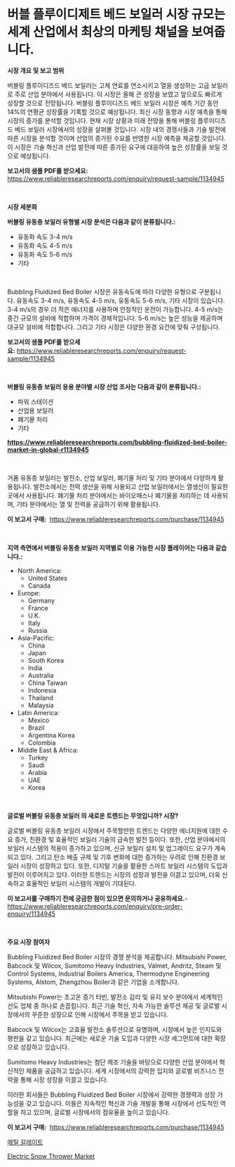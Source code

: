 <p><h1>버블 플루이디제트 베드 보일러 시장 규모는 세계 산업에서 최상의 마케팅 채널을 보여줍니다.</h1></p><p><strong>시장 개요 및 보고 범위</strong></p>
<p><p>버블링 플루이디즈드 베드 보일러는 고체 연료를 연소시키고 열을 생성하는 고급 보일러로 주로 산업 분야에서 사용됩니다. 이 시장은 올해 큰 성장을 보였고 앞으로도 빠르게 성장할 것으로 전망됩니다. 버블링 플루이디즈드 베드 보일러 시장은 예측 기간 동안 14%의 연평균 성장률을 기록할 것으로 예상됩니다. 최신 시장 동향과 시장 예측을 통해 시장의 증가를 분석할 것입니다. 현재 시장 상황과 미래 전망을 통해 버블링 플루이디즈드 베드 보일러 시장에서의 성장을 살펴볼 것입니다. 시장 내의 경쟁사들과 기술 발전에 따른 시장을 분석할 것이며 산업의 증가된 수요를 반영한 시장 예측을 제공할 것입니다. 이 시장은 기술 혁신과 산업 발전에 따른 증가된 요구에 대응하여 높은 성장률을 보일 것으로 예상됩니다.</p></p>
<p><strong>보고서의 샘플 PDF를 받으세요:</strong> <a href="https://www.reliableresearchreports.com/enquiry/request-sample/1134945">https://www.reliableresearchreports.com/enquiry/request-sample/1134945</a></p>
<p>&nbsp;</p>
<p><strong>시장 세분화</strong></p>
<p><strong>버블링 유동층 보일러 유형별 시장 분석은 다음과 같이 분류됩니다.:</strong></p>
<p><ul><li>유동화 속도 3-4 m/s</li><li>유동화 속도 4-5 m/s</li><li>유동화 속도 5-6 m/s</li><li>기타</li></ul></p>
<p>&nbsp;</p>
<p><p>Bubbling Fluidized Bed Boiler 시장은 유동속도에 따라 다양한 유형으로 구분됩니다. 유동속도 3-4 m/s, 유동속도 4-5 m/s, 유동속도 5-6 m/s, 기타 시장이 있습니다. 3-4 m/s의 경우 더 적은 에너지를 사용하며 안정적인 운전이 가능합니다. 4-5 m/s는 중간 규모의 설비에 적합하며 가격이 경제적입니다. 5-6 m/s는 높은 성능을 제공하며 대규모 설비에 적합합니다. 그리고 기타 시장은 다양한 환경 요건에 맞춰 구성됩니다.</p></p>
<p><strong>보고서의 샘플 PDF를 받으세요:</strong>&nbsp;<a href="https://www.reliableresearchreports.com/enquiry/request-sample/1134945">https://www.reliableresearchreports.com/enquiry/request-sample/1134945</a></p>
<p>&nbsp;</p>
<p><strong> 버블링 유동층 보일러 응용 분야별 시장 산업 조사는 다음과 같이 분류됩니다.:</strong></p>
<p><ul><li>파워 스테이션</li><li>산업용 보일러</li><li>폐기물 처리</li><li>기타</li></ul></p>
<p><strong><a href="https://www.reliableresearchreports.com/bubbling-fluidized-bed-boiler-market-in-global-r1134945">https://www.reliableresearchreports.com/bubbling-fluidized-bed-boiler-market-in-global-r1134945</a></strong></p>
<p>&nbsp;</p>
<p><p>거품 유동층 보일러는 발전소, 산업 보일러, 폐기물 처리 및 기타 분야에서 다양하게 활용됩니다. 발전소에서는 전력 생산을 위해 사용되고 산업 보일러에서는 열생산이 필요한 곳에서 사용됩니다. 폐기물 처리 분야에서는 바이오매스나 폐기물을 처리하는 데 사용되며, 기타 분야에서는 열 및 전력을 공급하기 위해 활용됩니다.</p></p>
<p><strong>이 보고서 구매:</strong>&nbsp; <a href="https://www.reliableresearchreports.com/purchase/1134945">https://www.reliableresearchreports.com/purchase/1134945</a></p>
<p>&nbsp;</p>
<p><strong>지역 측면에서 버블링 유동층 보일러 지역별로 이용 가능한 시장 플레이어는 다음과 같습니다.:</strong></p>
<p><ul>
    <li>
        North America:
        <ul>
            <li>United States</li>
            <li>Canada</li>
        </ul>
    </li>
    <li>
        Europe:
        <ul>
            <li>Germany</li>
            <li>France</li>
            <li>U.K.</li>
            <li>Italy</li>
            <li>Russia</li>
        </ul>
    </li>
    <li>
        Asia-Pacific:
        <ul>
            <li>China</li>
            <li>Japan</li>
            <li>South Korea</li>
            <li>India</li>
            <li>Australia</li>
            <li>China Taiwan</li>
            <li>Indonesia</li>
            <li>Thailand</li>
            <li>Malaysia</li>
        </ul>
    </li>
    <li>
        Latin America:
        <ul>
            <li>Mexico</li>
            <li>Brazil</li>
            <li>Argentina Korea</li>
            <li>Colombia</li>
        </ul>
    </li>
    <li>
        Middle East & Africa:
        <ul>
            <li>Turkey</li>
            <li>Saudi</li>
            <li>Arabia</li>
            <li>UAE</li>
            <li>Korea</li>
        </ul>
    </li>
    </ul></p>
<p>&nbsp;</p>
<p><strong>글로벌 버블링 유동층 보일러 의 새로운 트렌드는 무엇입니까? 시장?</strong></p>
<p><p>글로벌 버블링 유동층 보일러 시장에서 주목할만한 트렌드는 다양한 에너지원에 대한 수요 증가, 친환경 및 효율적인 보일러 기술의 급속한 발전 등이다. 또한, 산업 분야에서의 보일러 시스템의 적용이 증가하고 있으며, 신규 보일러 설치 및 업그레이드 요구가 계속되고 있다. 그리고 탄소 배출 규제 및 기후 변화에 대한 증가하는 우려로 인해 친환경 보일러 시장이 성장하고 있다. 또한, 디지털 기술을 활용한 스마트 보일러 시스템의 도입과 발전이 이루어지고 있다. 이러한 트렌드는 시장의 성장과 발전을 이끌고 있으며, 더욱 신속하고 효율적인 보일러 시스템의 개발이 기대된다.</p></p>
<p><strong>이 보고서를 구매하기 전에 궁금한 점이 있으면 문의하거나 공유하세요.</strong>- <a href="https://www.reliableresearchreports.com/enquiry/pre-order-enquiry/1134945">https://www.reliableresearchreports.com/enquiry/pre-order-enquiry/1134945</a></p>
<p>&nbsp;</p>
<p><strong>주요 시장 참여자</strong></p>
<p><p>Bubbling Fluidized Bed Boiler 시장의 경쟁 분석을 제공합니다. Mitsubishi Power, Babcock 및 Wilcox, Sumitomo Heavy Industries, Valmet, Andritz, Steam 및 Control Systems, Industrial Boilers America, Thermodyne Engineering Systems, Alstom, Zhengzhou Boiler과 같은 기업을 소개합니다.</p><p>Mitsubishi Power는 초고온 증기 터빈, 발전소 감리 및 유지 보수 분야에서 세계적인 선도 업체 중 하나로 손꼽힙니다. 최근 기술 혁신, 지속 가능한 솔루션 제공 및 글로벌 시장에서의 꾸준한 성장으로 인해 시장에서 주목을 받고 있습니다.</p><p>Babcock 및 Wilcox는 고효율 발전소 솔루션으로 유명하며, 시장에서 높은 인지도와 평판을 갖고 있습니다. 최근에는 새로운 기술 도입과 다양한 시장 세그먼트에 대한 확장으로 성장하고 있습니다.</p><p>Sumitomo Heavy Industries는 첨단 제조 기술을 바탕으로 다양한 산업 분야에서 혁신적인 제품을 공급하고 있습니다. 세계 시장에서의 강력한 입지와 글로벌 비즈니스 전략을 통해 시장 성장을 이끌고 있습니다.</p><p>이러한 회사들은 Bubbling Fluidized Bed Boiler 시장에서 강력한 경쟁력과 성장 가능성을 갖고 있습니다. 이들은 지속적인 혁신과 기술 개발을 통해 시장에서 선도적인 역할을 하고 있으며, 글로벌 시장에서의 점유율을 높이고 있습니다.</p></p>
<p><strong>이 보고서 구매:</strong>&nbsp;&nbsp;<a href="https://www.reliableresearchreports.com/purchase/1134945">https://www.reliableresearchreports.com/purchase/1134945</a></p>
<p><p><a href="https://github.com/plelbej847484502/Market-Research-Report-List-1/blob/main/906170026511.md">메틸 갈레이트</a></p><p><a href="https://github.com/WillieWoodard/Market-Research-Report-List-4/blob/main/electric-snow-thrower-market.md">Electric Snow Thrower Market</a></p></p>